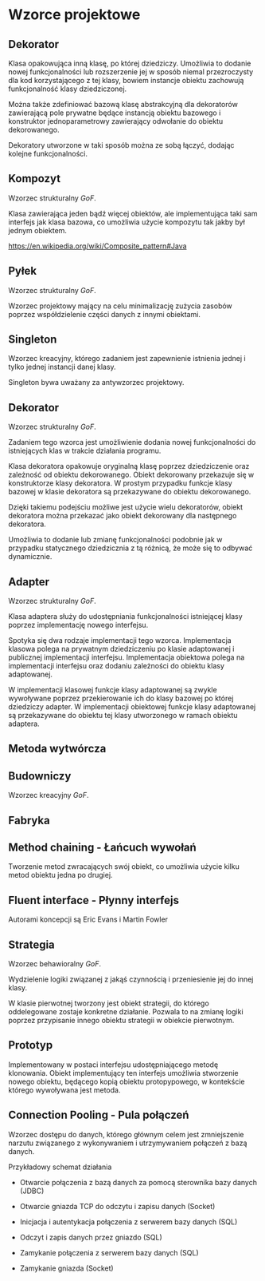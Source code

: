 Wzorce projektowe
=================

## Dekorator

Klasa opakowująca inną klasę, po której dziedziczy. Umożliwia to dodanie nowej funkcjonalności lub rozszerzenie jej w sposób niemal przezroczysty dla kod korzystającego z tej klasy, bowiem instancje obiektu zachowują funkcjonalność klasy dziedziczonej.

Można także zdefiniować bazową klasę abstrakcyjną dla dekoratorów zawierającą pole prywatne będące instancją obiektu bazowego i konstruktor jednoparametrowy zawierający odwołanie do obiektu dekorowanego.

Dekoratory utworzone w taki sposób można ze sobą łączyć, dodając kolejne funkcjonalności.

## Kompozyt

Wzorzec strukturalny *GoF*.

Klasa zawierająca jeden bądź więcej obiektów, ale implementująca taki sam interfejs jak klasa bazowa, co umożliwia użycie kompozytu tak jakby był jednym obiektem.

https://en.wikipedia.org/wiki/Composite_pattern#Java

## Pyłek

Wzorzec strukturalny *GoF*.

Wzorzec projektowy mający na celu minimalizację zużycia zasobów poprzez współdzielenie części danych z innymi obiektami.

## Singleton

Wzorzec kreacyjny, którego zadaniem jest zapewnienie istnienia jednej i tylko jednej instancji danej klasy.

Singleton bywa uważany za antywzorzec projektowy.

## Dekorator

Wzorzec strukturalny *GoF*.

Zadaniem tego wzorca jest umożliwienie dodania nowej funkcjonalności do istniejących klas w trakcie działania programu.

Klasa dekoratora opakowuje oryginalną klasę poprzez dziedziczenie oraz zależność od obiektu dekorowanego.
Obiekt dekorowany przekazuje się w konstruktorze klasy dekoratora.
W prostym przypadku funkcje klasy bazowej w klasie dekoratora są przekazywane do obiektu dekorowanego.

Dzięki takiemu podejściu możliwe jest użycie wielu dekoratorów, obiekt dekoratora można przekazać jako obiekt dekorowany dla następnego dekoratora.

Umożliwia to dodanie lub zmianę funkcjonalności podobnie jak w przypadku statycznego dziedzicznia z tą różnicą, że może się to odbywać dynamicznie.

## Adapter

Wzorzec strukturalny *GoF*.

Klasa adaptera służy do udostępniania funkcjonalności istniejącej klasy poprzez implementację nowego interfejsu.

Spotyka się dwa rodzaje implementacji tego wzorca.
Implementacja klasowa polega na prywatnym dziedziczeniu po klasie adaptowanej i publicznej implementacji interfejsu.
Implementacja obiektowa polega na implementacji interfejsu oraz dodaniu zależności do obiektu klasy adaptowanej.

W implementacji klasowej funkcje klasy adaptowanej są zwykle wywoływane poprzez przekierowanie ich do klasy bazowej po której dziedziczy adapter.
W implementacji obiektowej funkcje klasy adaptowanej są przekazywane do obiektu tej klasy utworzonego w ramach obiektu adaptera.  

## Metoda wytwórcza

## Budowniczy

Wzorzec kreacyjny *GoF*.

## Fabryka

## Method chaining - Łańcuch wywołań

Tworzenie metod zwracających swój obiekt, co umożliwia użycie kilku metod obiektu jedna po drugiej.

## Fluent interface - Płynny interfejs

Autorami koncepcji są Eric Evans i Martin Fowler

## Strategia

Wzorzec behawioralny *GoF*.

Wydzielenie logiki związanej z jakąś czynnością i przeniesienie jej do innej klasy.

W klasie pierwotnej tworzony jest obiekt strategii, do którego oddelegowane zostaje konkretne działanie. Pozwala to na zmianę logiki poprzez przypisanie innego obiektu strategii w obiekcie pierwotnym.

## Prototyp

Implementowany w postaci interfejsu udostępniającego metodę klonowania.
Obiekt implementujący ten interfejs umożliwia stworzenie nowego obiektu, będącego kopią obiektu protopypowego, w kontekście którego wywoływana jest metoda.

## Connection Pooling - Pula połączeń

Wzorzec dostępu do danych, którego głównym celem jest zmniejszenie narzutu związanego z wykonywaniem i utrzymywaniem połączeń z bazą danych.

Przykładowy schemat działania

 * Otwarcie połączenia z bazą danych za pomocą sterownika bazy danych (JDBC)

 * Otwarcie gniazda TCP do odczytu i zapisu danych (Socket)

 * Inicjacja i autentykacja połączenia z serwerem bazy danych (SQL)

 * Odczyt i zapis danych przez gniazdo (SQL)

 * Zamykanie połączenia z serwerem bazy danych (SQL)

 * Zamykanie gniazda (Socket)
